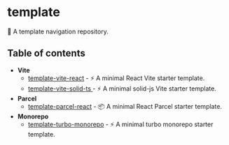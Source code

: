 # template

🚀 A template navigation repository.

## Table of contents

- **Vite**
  - [template-vite-react](https://github.com/lzm0x219/template-vite-react) - ⚡️ A minimal React Vite starter template.
  - [template-vite-solid-ts ](https://github.com/lzm0x219/template-vite-solid-ts) - ⚡️ A minimal solid-js Vite starter template.
- **Parcel**
  - [template-parcel-react](https://github.com/lzm0x219/template-parcel-react) - 📦 A minimal React Parcel starter template.
- **Monorepo**
  - [template-turbo-monorepo](https://github.com/lzm0x219/template-turbo-monorepo) -  ⚡️ A minimal turbo monorepo starter template.
